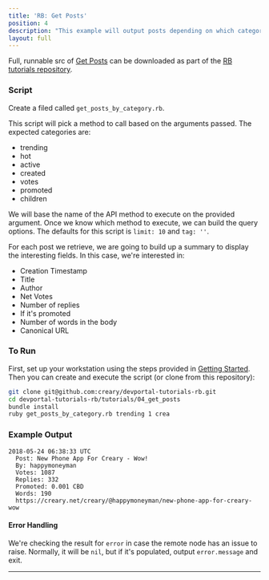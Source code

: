 ```yaml
---
title: 'RB: Get Posts'
position: 4
description: "This example will output posts depending on which category is provided as the arguments."
layout: full
---              
```

<span class="fa-pull-left top-of-tutorial-repo-link"><span class="first-word">Full</span>, runnable src of [Get Posts](https://github.com/creativechain/crea-api-doc-tutorials-rb/tree/master/tutorials/04_get_posts) can be downloaded as part of the [RB tutorials repository](https://github.com/creativechain/crea-api-doc-tutorials-rb).</span>
<br>



### Script

Create a filed called `get_posts_by_category.rb`.

This script will pick a method to call based on the arguments passed.  The expected categories are:

* trending
* hot
* active
* created
* votes
* promoted
* children

We will base the name of the API method to execute on the provided argument.  Once we know which method to execute, we can build the query options.  The defaults for this script is `limit: 10` and `tag: ''`.

For each post we retrieve, we are going to build up a summary to display the interesting fields.  In this case, we're interested in:

* Creation Timestamp
* Title
* Author
* Net Votes
* Number of replies
* If it's promoted
* Number of words in the body
* Canonical URL

### To Run

First, set up your workstation using the steps provided in [Getting Started](https://developers.creaproject.io/tutorials-ruby/getting_started).  Then you can create and execute the script (or clone from this repository):

```bash
git clone git@github.com:creary/devportal-tutorials-rb.git
cd devportal-tutorials-rb/tutorials/04_get_posts
bundle install
ruby get_posts_by_category.rb trending 1 crea
```

### Example Output

```
2018-05-24 06:38:33 UTC
  Post: New Phone App For Creary - Wow!
  By: happymoneyman
  Votes: 1087
  Replies: 332
  Promoted: 0.001 CBD
  Words: 190
  https://creary.net/creary/@happymoneyman/new-phone-app-for-creary-wow
```

#### Error Handling

We're checking the result for `error` in case the remote node has an issue to raise.  Normally, it will be `nil`, but if it's populated, output `error.message` and exit.



---
